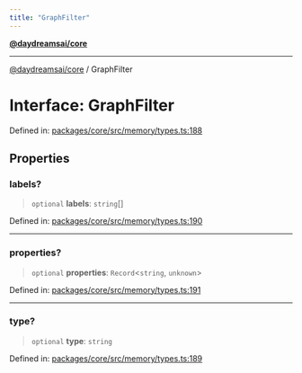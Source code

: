 ```yaml
---
title: "GraphFilter"
---
```


[**@daydreamsai/core**](./api-reference.md)

***

[@daydreamsai/core](./api-reference.md) / GraphFilter

# Interface: GraphFilter

Defined in: [packages/core/src/memory/types.ts:188](https://github.com/dojoengine/daydreams/blob/612e9304717c546d301f9cac8c204de734cac957/packages/core/src/memory/types.ts#L188)

## Properties

### labels?

> `optional` **labels**: `string`[]

Defined in: [packages/core/src/memory/types.ts:190](https://github.com/dojoengine/daydreams/blob/612e9304717c546d301f9cac8c204de734cac957/packages/core/src/memory/types.ts#L190)

***

### properties?

> `optional` **properties**: `Record`\<`string`, `unknown`\>

Defined in: [packages/core/src/memory/types.ts:191](https://github.com/dojoengine/daydreams/blob/612e9304717c546d301f9cac8c204de734cac957/packages/core/src/memory/types.ts#L191)

***

### type?

> `optional` **type**: `string`

Defined in: [packages/core/src/memory/types.ts:189](https://github.com/dojoengine/daydreams/blob/612e9304717c546d301f9cac8c204de734cac957/packages/core/src/memory/types.ts#L189)
